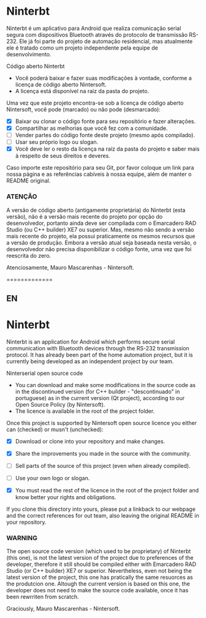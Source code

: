 # Ninterbt
Ninterbt é um aplicativo para Android que realiza comunicação serial segura com dispositivos Bluetooth através do protocolo de transmissão RS-232. Ele já foi parte do projeto de automação residencial, mas atualmente ele é tratado como um projeto independente pela equipe de desenvolvimento.

Código aberto Ninterbt
- Você poderá baixar e fazer suas modificações à vontade, conforme a licença de código aberto Nintersoft.
- A licença está disponível na raiz da pasta do projeto.

Uma vez que este projeto encontra-se sob a licença de código aberto Nintersoft, você pode (marcado) ou não pode (desmarcado):
- [x] Baixar ou clonar o código fonte para seu repositório e fazer alterações.
- [x] Compartilhar as melhorias que você fez com a comunidade.
- [ ] Vender partes do código fonte deste projeto (mesmo após compilado).
- [ ] Usar seu próprio logo ou slogan.
- [x] Você deve ler o resto da licença na raíz da pasta do projeto e saber mais à respeito de seus direitos e deveres.
 
Caso importe este repositório para seu Git, por favor coloque um link para nossa página e as referências cabíveis à nossa equipe, além de manter o README original.

### ATENÇÃO
A versão de código aberto (antigamente proprietária) do Ninterbt (esta versão), não é a versão mais recente do projeto por opção do desenvolvedor, portanto ainda deve ser compilada com o Emarcadero RAD Studio (ou C++ builder) XE7 ou superior. Mas, mesmo não sendo a versão mais recente do projeto, ela possui praticamente os mesmos recursos que a versão de produção.
Embora a versão atual seja baseada nesta versão, o desenvolvedor não precisa disponibilizar o código fonte, uma vez que foi reescrita do zero.

Atenciosamente,
Mauro Mascarenhas - Nintersoft.

=============

## EN
# Ninterbt
Ninterbt is an application for Android which performs secure serial communication with Bluetooth devices through the RS-232 transmission protocol. It has already been part of the home automation project, but it is currently being developed as an independent project by our team.

Ninterserial open source code
- You can download and make some modifications in the source code as in the discontinued version (for C++ builder - "descontinuado" in portuguese) as in the current version (Qt project), according to our Open Source Policy (by Nintersoft).
- The licence is available in the root of the project folder.
 
Once this project is supported by Nintersoft open source licence you either can (checked) or musn't (unchecked):
- [x] Download or clone into your repository and make changes.
- [x] Share the improvements you made in the source with the community.
- [ ] Sell parts of the source of this project (even when already compiled).
- [ ] Use your own logo or slogan.
- [x] You must read the rest of the licence in the root of the project folder and know better your rights and obligations.


If you clone this directory into yours, please put a linkback to our webpage and the correct references for out team, also leaving the original README in your repository.

### WARNING
The open source code version (which used to be proprietary) of Ninterbt (this one), is not the latest version of the project due to preferences of the developer, therefore it still should be compiled either with Emarcadero RAD Studio (or C++ builder) XE7 or superior. Nevertheless, even not being the latest version of the project, this one has pratically the same resuorces as the produtcion one.
Altough the current version is based on this one, the developer does not need to make the source code available, once it has been rewrriten from scratch.

Graciously,
Mauro Mascarenhas - Nintersoft.
